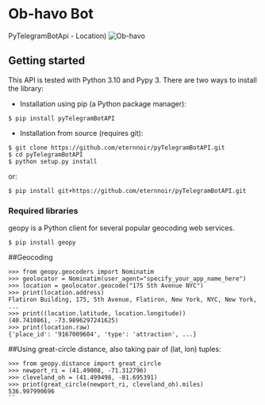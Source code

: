 # Ob-havo Bot
PyTelegramBotApi - Location)
![Ob-havo](https://user-images.githubusercontent.com/92427513/166525954-31d46fd8-564e-487c-b0f8-1429329a3ff9.png)

## Getting started
This API is tested with Python 3.10 and Pypy 3.
There are two ways to install the library:

* Installation using pip (a Python package manager):

```
$ pip install pyTelegramBotAPI
```
* Installation from source (requires git):

```
$ git clone https://github.com/eternnoir/pyTelegramBotAPI.git
$ cd pyTelegramBotAPI
$ python setup.py install
```
or:
```
$ pip install git+https://github.com/eternnoir/pyTelegramBotAPI.git
```
### Required libraries

geopy is a Python client for several popular geocoding web services.

```
$ pip install geopy
```
##Geocoding
```
>>> from geopy.geocoders import Nominatim
>>> geolocator = Nominatim(user_agent="specify_your_app_name_here")
>>> location = geolocator.geocode("175 5th Avenue NYC")
>>> print(location.address)
Flatiron Building, 175, 5th Avenue, Flatiron, New York, NYC, New York, ...
>>> print((location.latitude, location.longitude))
(40.7410861, -73.9896297241625)
>>> print(location.raw)
{'place_id': '9167009604', 'type': 'attraction', ...}

```
##Using great-circle distance, also taking pair of (lat, lon) tuples:
```
>>> from geopy.distance import great_circle
>>> newport_ri = (41.49008, -71.312796)
>>> cleveland_oh = (41.499498, -81.695391)
>>> print(great_circle(newport_ri, cleveland_oh).miles)
536.997990696
``


